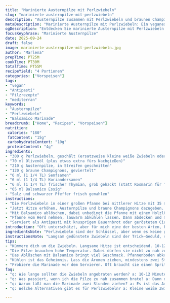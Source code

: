 ```yaml
---
title: "Marinierte Austernpilze mit Perlzwiebeln"
slug: "marinierte-austernpilze-mit-perlzwiebeln"
description: "Austernpilze zusammen mit Perlzwiebeln und braunen Champignons in einer würzigen Marinade aus Balsamico und Kräutern. Mit Senf- und Koriandersamen für Textur und Aroma. Zubereitung startet mit sachte angeschwitzten Zwiebeln, Pilze scharf anbraten, mit Essig ablöschen. Dann mindestens zwei Stunden ziehen lassen, so verbinden sich die Aromen richtig. Ideal als Vorspeise mit geröstetem Brot oder als Beilage zu Antipasti-Platten. Einfach, vegan, glutenfrei, ohne Milch oder Eier. Eignet sich auch gut für warme oder zimmerwarme Servieroptionen."
metaDescription: "Marinierte Austernpilze mit Perlzwiebeln: Ein veganes, mediterranes Rezept. Ideal als Antipasti oder Beilage. Probieren Sie diese Aromen!"
ogDescription: "Entdecken Sie marinierte Austernpilze mit Perlzwiebeln. Ein einfaches vegan-mediterranes Rezept für Antipasti oder spezielle Beilagen."
focusKeyphrase: "Marinierte Austernpilze"
date: 2025-09-24
draft: false
image: marinierte-austernpilze-mit-perlzwiebeln.jpg
author: "Marlena"
prepTime: PT25M
cookTime: PT30M
totalTime: PT55M
recipeYield: "4 Portionen"
categories: ["Vorspeisen"]
tags:
- "vegan"
- "Antipasti"
- "Pilzrezepte"
- "mediterran"
keywords:
- "Austernpilze"
- "Perlzwiebeln"
- "Balsamico Marinade"
breadcrumb: ["Home", "Recipes", "Vorspeisen"]
nutrition: 
 calories: "180"
 fatContent: "15g"
 carbohydrateContent: "10g"
 proteinContent: "4g"
ingredients:
- "300 g Perlzwiebeln, geschält (ersatzweise kleine weiße Zwiebeln oder Schalotten)"
- "70 ml Olivenöl (plus etwas extra fürs Nachgießen)"
- "210 g Austernpilze, in Streifen geschnitten"
- "120 g braune Champignons, geviertelt"
- "6 ml (1 1/4 TL) Senfsamen"
- "6 ml (1 1/4 TL) Koriandersamen"
- "6 ml (1 1/4 TL) frischer Thymian, grob gehackt (statt Rosmarin für frischere Note)"
- "65 ml Balsamico Essig"
- "Salz und schwarzer Pfeffer frisch gemahlen"
instructions:
- "Die Perlzwiebeln in einer großen Pfanne bei mittlerer Hitze mit 35 ml Olivenöl langsam anschwitzen. Nicht zu heiß, sonst werden sie außen zu braun bevor sie innen weich sind. 10-12 Minuten, gelegentlich wenden. Man sieht, wie sie glasig werden, leicht karamellisieren, der Boden der Pfanne bekommt diese goldbraune Schicht—genau da steckt die Süße."
- "Jetzt Hitze erhöhen, Austernpilze und braune Champignons dazugeben. Gewürze: Koriandersamen leicht im Mörser zerstoßen, Senfsamen ganz lassen. Thymian frisch. Alles rein in die Pfanne, kräftig anbraten, bis die Pilze etwas schrumpfen, die Ränder anfangen, leicht knusprig zu werden. Hier brauchen wir diese Röstaromen, nicht nur weichen Pilzsud. 6-7 Minuten, man hört das Zischen, riecht den erdigen Duft. Zwischendurch Salz und frisch gemahlenen Pfeffer dazu. Falls zu trocken, noch Öl nachgießen."
- "Mit Balsamico ablöschen, dabei unbedingt die Pfanne mit einem Holzlöffel abkratzen, diese Einschlüsse von Karamell–Essig-Mischung geben Tiefe. Sofort den restlichen Teelöffel Öl dazu, verrühren. Durch die Säure öffnet sich die Aromenwelt nochmal, das Ganze glänzt leicht samtig. Noch kurz aufköcheln lassen, bis die Flüssigkeit spürbar eingedickt ist—so behält man einen Biss, statt matschiger Pilze."
- "Pfanne vom Herd nehmen, lauwarm abkühlen lassen. Dann abdecken und mindestens 1 1/2 bis 2 Stunden im Kühlschrank ziehen lassen. Wer Zeit hat, 3-4 Stunden oder über Nacht ist besser; Gewürze setzen sich, Pilze saugen die Essig-Kräutermischung gut auf. Vor dem Servieren eventuell nochmal nachwürzen—meistens fehlt ein kleiner Spritzer Essig oder eine Prise Salz."
- "Serviert als Antipasti mit knusprigem Bauernbrot oder geröstetem Ciabatta. Auch neben gegrilltem Gemüse oder sogar milden Käsesorten eine Klasse für sich. Für die nicht-veganen: Schinken wird gerade zur warmen Variante empfohlen, aber der Pilzmix allein ist komplex und aufregend."
introduction: "Oft unterschätzt, aber für mich eine der besten Arten, Pilze zuzubereiten: ein Mix aus Austernpilzen und Perlzwiebeln, langsam gedünstet und scharf angebraten, dann mariniert. Durch das Anschwitzen der kleinen Zwiebeln entfaltet sich eine süßliche Würze, die durch die leicht bittere Würze der Senfsamen wunderbar kontrastiert wird. Braune Champignons bringen nochmal an erdiger Intensität, und die frischen Kräuter helfen, diese feine Balance. Die Kombination aus Säure vom Balsamico und dem Umami der Pilze ist ein Gedicht, das ich schon oft variiert habe. Persönlich bevorzuge ich Thymian, weil Rosmarin manchmal zu dominant wirkt, aber das ist Geschmackssache. Wichtig ist das sorgfältige Beobachten—nicht zu heiß, sonst verbrennen die Zwiebeln, nicht zu viel Flüssigkeit, sonst werden die Pilze pappig. Die Marinade braucht Geduld, bleibt ruhig mindestens zwei Stunden stehen, so reifen alle Komponenten zusammen."
ingredientsNote: "Perlzwiebeln sind der Schlüssel, aber wenn es keine gibt, funktionieren kleine weiße Zwiebeln oder Schalotten. Bei den Pilzen kann man variieren: Austernpilze bringen Textur, braune Champignons Erdigkeit. Man kann auch Shiitake oder sogar Kräuterseitlinge mixen. Statt Rosmarin habe ich frischen Thymian gewählt, weil er nicht so überbordend wird, passt besser zum Essig. Senf- und Koriandersamen dürften nicht fehlen—geben Knusper und Würze. Das Olivenöl muss von guter Qualität sein, da es roh über die Marinade kommt. Balsamico ruhig nach Geschmack im Säuregrad anpassen, manche mögen milderen, andere den kräftigen dunklen Essig. Salz und Pfeffer frisch, bitte nicht zu früh zu viel salzen, weil die Pilze „ziehen“ noch Wasser."
instructionsNote: "Langsam gedünstete Zwiebeln sind der Trick—Geduld, sonst bleiben sie hart, roh im Kern. Durch das langsame Weichwerden entsteht diese natürliche Süße, die die Säure des Essigs später ausgleicht. Beim scharfen Anbraten der Pilze auf hohe Temperatur achten: Man will Röstaromen, keine Dämpfung. Wenn die Pfanne zu voll ist, werden Pilze eher weich und quietschen vor Saftverlust. Deshalb lieber in zwei Portionen braten oder eine große Pfanne verwenden. Beim Ablöschen denkt nicht nur an Flüssigkeit, sondern an den Geschmack am Pfannenboden, das gibt der Marinade Tiefe. Nach dem Abkühlen im Kühlschrank zweimal probieren—oft fehlt ein Spritzer Essig oder noch ein Hauch Salz. Vorbereitung lässt sich problemlos am Vortag machen, dann hat man sogar mehr Aroma. Tipp bei fehlendem Zeitpuffer: Noch warm servieren, gewinnt durch den Ölfilm. Wenn Konsistenz zu feucht wird, kurz vor dem Servieren nochmals in Pfanne schwenken."
tips:
- "Kümmere dich um die Zwiebeln. Langsame Hitze ist entscheidend. 10-12 Minuten. Sie sollten glasig werden. Nicht zu heiß; sonst außen braun, innen hart. Achte darauf, dass sie karamellisieren."
- "Die Pilze brauchen hohe Temperatur. Dabei dürfen sie nicht zu nah zusammen liegen. Röstaromen sind wichtig. Die Hitze muss stimmen, sonst dämpfen sie nur. Hör auf die Geräusche, das Zischen ist gut."
- "Das Ablöschen mit Balsamico bringt viel Geschmack. Pfannenboden abkratzen. Es gibt Tiefe und Komplexität. Das Glänzen nicht vergessen—das zeigt, dass alles gut vermischt ist."
- "Kühlen ist das Geheimnis. Lass die Aromen ziehen, mindestens zwei Stunden. Aber noch besser ist über Nacht. Gewürze setzen sich, der Pilz saugt den Geschmack auf."
- "Probiere die Marinade vor dem Servieren. Oft braucht sie einen Spritzer Essig oder Salz. Zu viel Salz direkt am Anfang vermeiden, der Pilz zieht noch."
faq:
- "q: Wie lange sollten die Zwiebeln angebraten werden? a: 10-12 Minuten. Wichtig, nicht zu heiß. Sie müssen glasig und leicht karamellisiert sein. "
- "q: Was passiert, wenn ich die Pilze zu nah zusammen brate? a: Dann dämpfen sie eher. Du willst Röstaromen. Verliere Flüssigkeit, aber nicht die Textur."
- "q: Warum läßt man die Marinade zwei Stunden ziehen? a: Es ist das Aromen verbinden. Warte, so saugen die Pilze den Balsamico-Geschmack auf."
- "q: Welche Alternativen gibt es für Perlzwiebeln? a: Kleine weiße Zwiebeln oder Schalotten können auch genommen werden. Der Geschmack wird sich dennoch verändern."

---
```

